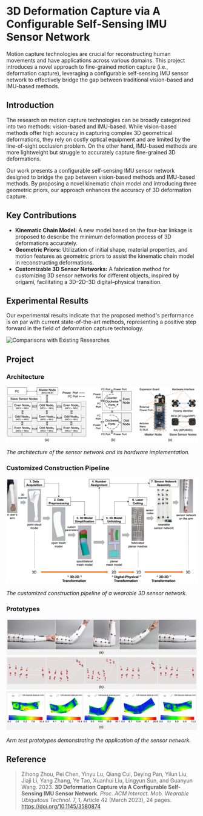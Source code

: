 # 3D Deformation Capture via A Configurable Self-Sensing IMU Sensor Network

Motion capture technologies are crucial for reconstructing human movements and have applications across various domains. This project introduces a novel approach to fine-grained motion capture (i.e., deformation capture), leveraging a configurable self-sensing IMU sensor network to effectively bridge the gap between traditional vision-based and IMU-based methods.

## Introduction

The research on motion capture technologies can be broadly categorized into two methods: vision-based and IMU-based. While vision-based methods offer high accuracy in capturing complex 3D geometrical deformations, they rely on costly optical equipment and are limited by the line-of-sight occlusion problem. On the other hand, IMU-based methods are more lightweight but struggle to accurately capture fine-grained 3D deformations.

Our work presents a configurable self-sensing IMU sensor network designed to bridge the gap between vision-based methods and IMU-based methods. By proposing a novel kinematic chain model and introducing three geometric priors, our approach enhances the accuracy of 3D deformation capture.

## Key Contributions

- **Kinematic Chain Model:** A new model based on the four-bar linkage is proposed to describe the minimum deformation process of 3D deformations accurately.
- **Geometric Priors:** Utilization of initial shape, material properties, and motion features as geometric priors to assist the kinematic chain model in reconstructing deformations.
- **Customizable 3D Sensor Networks:** A fabrication method for customizing 3D sensor networks for different objects, inspired by origami, facilitating a 3D–2D–3D digital–physical transition.

## Experimental Results

Our experimental results indicate that the proposed method's performance is on par with current state-of-the-art methods, representing a positive step forward in the field of deformation capture technology.

![Comparisons with Existing Researches](https://raw.githubusercontent.com/ZJUZZH/Deformation-Capture-By-IMU-Sensor-Network/main/img/results.jpg)

## Project 

### Architecture

![Architecture of the Sensor Network](https://raw.githubusercontent.com/ZJUZZH/Deformation-Capture-By-IMU-Sensor-Network/main/img/The_architecture_of_the_sensor_network.jpg)

*The architecture of the sensor network and its hardware implementation.*

### Customized Construction Pipeline

![Customized Construction Pipeline of a Wearable 3D Sensor Network](https://raw.githubusercontent.com/ZJUZZH/Deformation-Capture-By-IMU-Sensor-Network/main/img/The_customized_construction_pipeline.jpg)

*The customized construction pipeline of a wearable 3D sensor network.*

### Prototypes

![Arm Test Prototypes](https://raw.githubusercontent.com/ZJUZZH/Deformation-Capture-By-IMU-Sensor-Network/main/img/Arm_test_prototypes.jpg)

*Arm test prototypes demonstrating the application of the sensor network.*


## Reference

> Zihong Zhou, Pei Chen, Yinyu Lu, Qiang Cui, Deying Pan, Yilun Liu, Jiaji Li, Yang Zhang, Ye Tao, Xuanhui Liu, Lingyun Sun, and Guanyun Wang. 2023. **3D Deformation Capture via A Configurable Self-Sensing IMU Sensor Network**. *Proc. ACM Interact. Mob. Wearable Ubiquitous Technol.* 7, 1, Article 42 (March 2023), 24 pages. https://doi.org/10.1145/3580874

